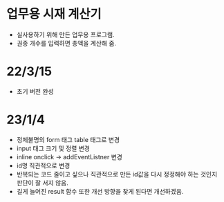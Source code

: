 # 업무용 시재 계산기
- 실사용하기 위해 만든 업무용 프로그램.
- 권종 개수를 입력하면 총액을 계산해 줌.

# 22/3/15
- 초기 버전 완성

# 23/1/4
- 정체불명의 form 태그 table 태그로 변경
- input 태그 크기 및 정렬 변경
- inline onclick -> addEventListner 변경
- id명 직관적으로 변경
- 반복되는 코드 줄이고 싶으나 직관적으로 만든 id값을 다시 정정해야 하는 것인지 판단이 잘 서지 않음.
- 길게 늘어진 result 함수 또한 개선 방향을 찾게 된다면 개선하겠음.
